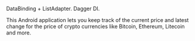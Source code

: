 DataBinding + ListAdapter. Dagger DI.

This Android application lets you keep track of the current price and latest change for the price of crypto currencies like Bitcoin, Ethereum, Litecoin and more.
